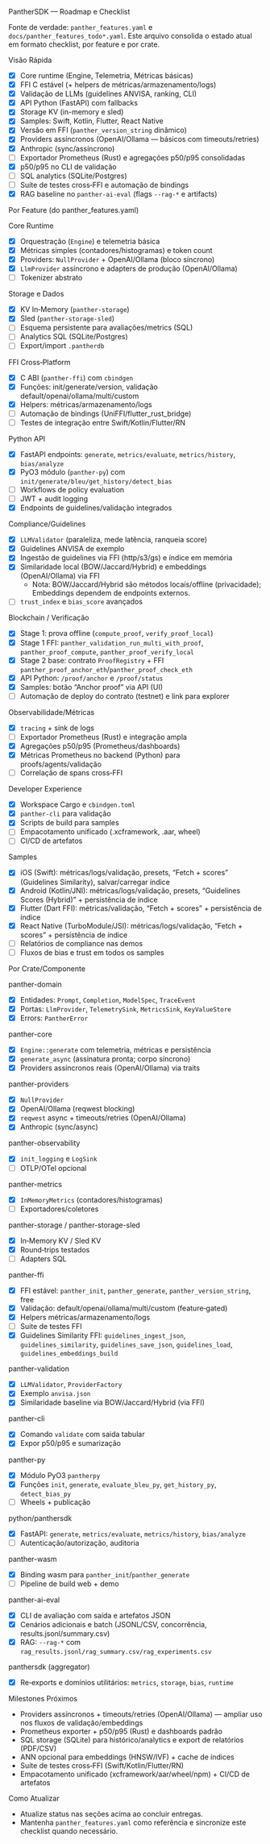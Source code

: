 PantherSDK — Roadmap e Checklist

Fonte de verdade: `panther_features.yaml` e `docs/panther_features_todo*.yaml`.
Este arquivo consolida o estado atual em formato checklist, por feature e por crate.

Visão Rápida
- [x] Core runtime (Engine, Telemetria, Métricas básicas)
- [x] FFI C estável (+ helpers de métricas/armazenamento/logs)
- [x] Validação de LLMs (guidelines ANVISA, ranking, CLI)
- [x] API Python (FastAPI) com fallbacks
- [x] Storage KV (in-memory e sled)
- [x] Samples: Swift, Kotlin, Flutter, React Native
- [x] Versão em FFI (`panther_version_string` dinâmico)
- [x] Providers assíncronos (OpenAI/Ollama — básicos com timeouts/retries)
- [x] Anthropic (sync/assíncrono)
- [ ] Exportador Prometheus (Rust) e agregações p50/p95 consolidadas
- [x] p50/p95 no CLI de validação
- [ ] SQL analytics (SQLite/Postgres)
- [ ] Suíte de testes cross‑FFI e automação de bindings
 - [x] RAG baseline no `panther-ai-eval` (flags `--rag-*` e artifacts)

Por Feature (do panther_features.yaml)

Core Runtime
- [x] Orquestração (`Engine`) e telemetria básica
- [x] Métricas simples (contadores/histogramas) e token count
- [x] Providers: `NullProvider` + OpenAI/Ollama (bloco síncrono)
- [x] `LlmProvider` assíncrono e adapters de produção (OpenAI/Ollama)
- [ ] Tokenizer abstrato

Storage e Dados
- [x] KV In‑Memory (`panther-storage`)
- [x] Sled (`panther-storage-sled`)
- [ ] Esquema persistente para avaliações/metrics (SQL)
- [ ] Analytics SQL (SQLite/Postgres)
- [ ] Export/import `.pantherdb`

FFI Cross‑Platform
- [x] C ABI (`panther-ffi`) com `cbindgen`
- [x] Funções: init/generate/version, validação default/openai/ollama/multi/custom
- [x] Helpers: métricas/armazenamento/logs
- [ ] Automação de bindings (UniFFI/flutter_rust_bridge)
- [ ] Testes de integração entre Swift/Kotlin/Flutter/RN

Python API
- [x] FastAPI endpoints: `generate`, `metrics/evaluate`, `metrics/history`, `bias/analyze`
- [x] PyO3 módulo (`panther-py`) com `init/generate/bleu/get_history/detect_bias`
- [ ] Workflows de policy evaluation
- [ ] JWT + audit logging
- [x] Endpoints de guidelines/validação integrados

Compliance/Guidelines
- [x] `LLMValidator` (paraleliza, mede latência, ranqueia score)
- [x] Guidelines ANVISA de exemplo
- [x] Ingestão de guidelines via FFI (http/s3/gs) e índice em memória
- [x] Similaridade local (BOW/Jaccard/Hybrid) e embeddings (OpenAI/Ollama) via FFI
  - Nota: BOW/Jaccard/Hybrid são métodos locais/offline (privacidade); Embeddings dependem de endpoints externos.
- [ ] `trust_index` e `bias_score` avançados

Blockchain / Verificação
- [x] Stage 1: prova offline (`compute_proof`, `verify_proof_local`)
- [x] Stage 1 FFI: `panther_validation_run_multi_with_proof`, `panther_proof_compute`, `panther_proof_verify_local`
- [x] Stage 2 base: contrato `ProofRegistry` + FFI `panther_proof_anchor_eth`/`panther_proof_check_eth`
- [x] API Python: `/proof/anchor` e `/proof/status`
- [x] Samples: botão “Anchor proof” via API (UI)
- [ ] Automação de deploy do contrato (testnet) e link para explorer

Observabilidade/Métricas
- [x] `tracing` + sink de logs
- [ ] Exportador Prometheus (Rust) e integração ampla
- [x] Agregações p50/p95 (Prometheus/dashboards)
- [x] Métricas Prometheus no backend (Python) para proofs/agents/validação
- [ ] Correlação de spans cross‑FFI

Developer Experience
- [x] Workspace Cargo e `cbindgen.toml`
- [x] `panther-cli` para validação
- [x] Scripts de build para samples
- [ ] Empacotamento unificado (.xcframework, .aar, wheel)
- [ ] CI/CD de artefatos

Samples
 - [x] iOS (Swift): métricas/logs/validação, presets, “Fetch + scores” (Guidelines Similarity), salvar/carregar índice
 - [x] Android (Kotlin/JNI): métricas/logs/validação, presets, “Guidelines Scores (Hybrid)” + persistência de índice
 - [x] Flutter (Dart FFI): métricas/validação, “Fetch + scores” + persistência de índice
 - [x] React Native (TurboModule/JSI): métricas/logs/validação, “Fetch + scores” + persistência de índice
- [ ] Relatórios de compliance nas demos
- [ ] Fluxos de bias e trust em todos os samples

Por Crate/Componente

panther-domain
- [x] Entidades: `Prompt`, `Completion`, `ModelSpec`, `TraceEvent`
- [x] Portas: `LlmProvider`, `TelemetrySink`, `MetricsSink`, `KeyValueStore`
- [x] Errors: `PantherError`

panther-core
- [x] `Engine::generate` com telemetria, métricas e persistência
- [x] `generate_async` (assinatura pronta; corpo síncrono)
- [x] Providers assíncronos reais (OpenAI/Ollama) via traits

panther-providers
- [x] `NullProvider`
- [x] OpenAI/Ollama (reqwest blocking)
- [x] `reqwest` async + timeouts/retries (OpenAI/Ollama)
- [x] Anthropic (sync/async)

panther-observability
- [x] `init_logging` e `LogSink`
- [ ] OTLP/OTel opcional

panther-metrics
- [x] `InMemoryMetrics` (contadores/histogramas)
- [ ] Exportadores/coletores

panther-storage / panther-storage-sled
- [x] In‑Memory KV / Sled KV
- [x] Round‑trips testados
- [ ] Adapters SQL

panther-ffi
- [x] FFI estável: `panther_init`, `panther_generate`, `panther_version_string`, free
- [x] Validação: default/openai/ollama/multi/custom (feature‑gated)
- [x] Helpers métricas/armazenamento/logs
- [ ] Suite de testes FFI
 - [x] Guidelines Similarity FFI: `guidelines_ingest_json`, `guidelines_similarity`, `guidelines_save_json`, `guidelines_load`, `guidelines_embeddings_build`

panther-validation
- [x] `LLMValidator`, `ProviderFactory`
- [x] Exemplo `anvisa.json`
- [x] Similaridade baseline via BOW/Jaccard/Hybrid (via FFI)

panther-cli
- [x] Comando `validate` com saida tabular
- [x] Expor p50/p95 e sumarização

panther-py
- [x] Módulo PyO3 `pantherpy`
- [x] Funções `init`, `generate`, `evaluate_bleu_py`, `get_history_py`, `detect_bias_py`
- [ ] Wheels + publicação

python/panthersdk
- [x] FastAPI: `generate`, `metrics/evaluate`, `metrics/history`, `bias/analyze`
- [ ] Autenticação/autorização, auditoria

panther-wasm
- [x] Binding wasm para `panther_init`/`panther_generate`
- [ ] Pipeline de build web + demo

panther-ai-eval
- [x] CLI de avaliação com saída e artefatos JSON
- [x] Cenários adicionais e batch (JSONL/CSV, concorrência, results.jsonl/summary.csv)
 - [x] RAG: `--rag-*` com `rag_results.jsonl/rag_summary.csv/rag_experiments.csv`

panthersdk (aggregator)
- [x] Re‑exports e domínios utilitários: `metrics`, `storage`, `bias`, `runtime`

Milestones Próximos
- Providers assíncronos + timeouts/retries (OpenAI/Ollama) — ampliar uso nos fluxos de validação/embeddings
- Prometheus exporter + p50/p95 (Rust) e dashboards padrão
- SQL storage (SQLite) para histórico/analytics e export de relatórios (PDF/CSV)
- ANN opcional para embeddings (HNSW/IVF) + cache de índices
- Suíte de testes cross‑FFI (Swift/Kotlin/Flutter/RN)
- Empacotamento unificado (xcframework/aar/wheel/npm) + CI/CD de artefatos

Como Atualizar
- Atualize status nas seções acima ao concluir entregas.
- Mantenha `panther_features.yaml` como referência e sincronize este checklist quando necessário.
